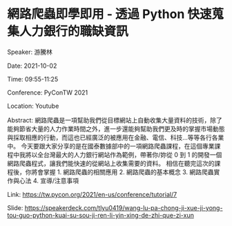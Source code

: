 # 網路爬蟲即學即用 - 透過 Python 快速蒐集人力銀行的職缺資訊

Speaker: 游騰林

Date: 2021-10-02

Time: 09:55-11:25

Conference: PyConTW 2021

Location: Youtube

Abstract: 網路爬蟲是一項幫助我們從目標網站上自動收集大量資料的技術，除了能夠節省大量的人力作業時間之外，進一步還能夠幫助我們更及時的掌握市場動態與採取相應的行動，而這也已經廣泛的被應用在金融、電信、科技...等等各行各業中。 今天要跟大家分享的是在國泰數據部中的一項網路爬蟲課程，在這個專業課程中我將以全台灣最大的人力銀行網站作為範例，帶著你/妳從 0 到 1 的開發一個網路爬蟲程式，讓我們能快速的從網站上收集需要的資料。 相信在聽完這次的課程後，你將會掌握 1. 網路爬蟲的相關應用 2. 網路爬蟲的基本概念 3. 網路爬蟲實作與心法 4. 宣導/注意事項

Link: https://tw.pycon.org/2021/en-us/conference/tutorial/7

Slide: https://speakerdeck.com/tlyu0419/wang-lu-pa-chong-ji-xue-ji-yong-tou-guo-python-kuai-su-sou-ji-ren-li-yin-xing-de-zhi-que-zi-xun

